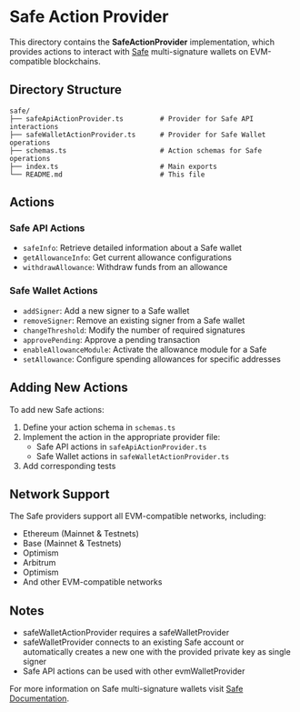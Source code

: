 # Safe Action Provider

This directory contains the **SafeActionProvider** implementation, which provides actions to interact with [Safe](https://safe.global/) multi-signature wallets on EVM-compatible blockchains.

## Directory Structure

```
safe/
├── safeApiActionProvider.ts         # Provider for Safe API interactions
├── safeWalletActionProvider.ts      # Provider for Safe Wallet operations
├── schemas.ts                       # Action schemas for Safe operations
├── index.ts                         # Main exports
└── README.md                        # This file
```

## Actions

### Safe API Actions

- `safeInfo`: Retrieve detailed information about a Safe wallet
- `getAllowanceInfo`: Get current allowance configurations
- `withdrawAllowance`: Withdraw funds from an allowance

### Safe Wallet Actions

- `addSigner`: Add a new signer to a Safe wallet
- `removeSigner`: Remove an existing signer from a Safe wallet
- `changeThreshold`: Modify the number of required signatures
- `approvePending`: Approve a pending transaction
- `enableAllowanceModule`: Activate the allowance module for a Safe
- `setAllowance`: Configure spending allowances for specific addresses

## Adding New Actions

To add new Safe actions:

1. Define your action schema in `schemas.ts`
2. Implement the action in the appropriate provider file:
   - Safe API actions in `safeApiActionProvider.ts`
   - Safe Wallet actions in `safeWalletActionProvider.ts`
3. Add corresponding tests

## Network Support

The Safe providers support all EVM-compatible networks, including:

- Ethereum (Mainnet & Testnets)
- Base (Mainnet & Testnets)
- Optimism
- Arbitrum
- Optimism
- And other EVM-compatible networks

## Notes

- safeWalletActionProvider requires a safeWalletProvider
- safeWalletProvider connects to an existing Safe account or automatically creates a new one with the provided private key as single signer
- Safe API actions can be used with other evmWalletProvider

For more information on Safe multi-signature wallets visit [Safe Documentation](https://docs.safe.global/).